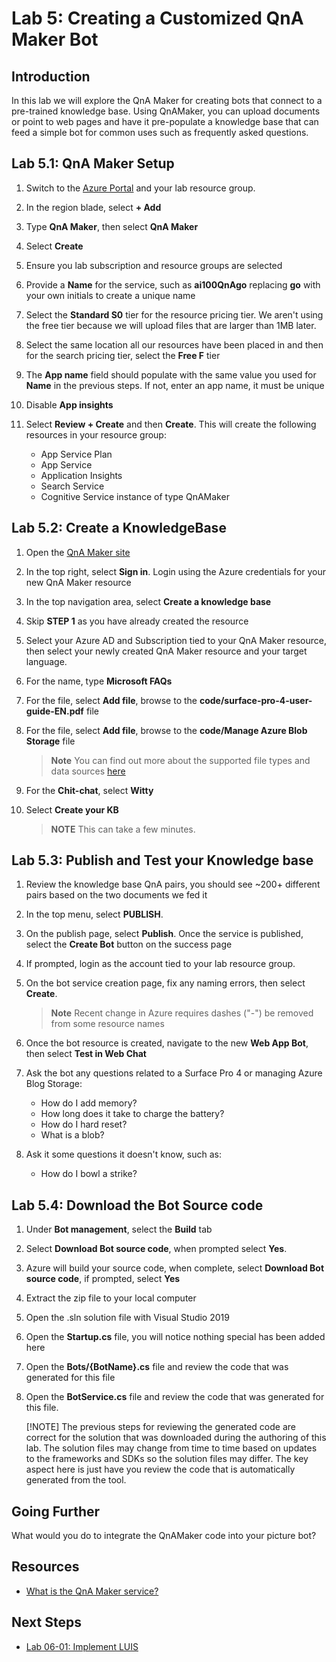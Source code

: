 # Lab 5: Creating a Customized QnA Maker Bot

## Introduction

In this lab we will explore the QnA Maker for creating bots that connect to a pre-trained knowledge base.  Using QnAMaker, you can upload documents or point to web pages and have it pre-populate a knowledge base that can feed a simple bot for common uses such as frequently asked questions.

## Lab 5.1: QnA Maker Setup

1. Switch to the [Azure Portal](https://portal.azure.com) and your lab resource group.

2. In the region blade, select **+ Add**

3. Type **QnA Maker**, then select **QnA Maker**

4. Select **Create**

5. Ensure you lab subscription and resource groups are selected

6. Provide a **Name** for the service, such as **ai100QnAgo** replacing **go** with your own initials to create a unique name

7. Select the **Standard S0** tier for the resource pricing tier.  We aren't using the free tier because we will upload files that are larger than 1MB later.

8. Select the same location all our resources have been placed in and then for the search pricing tier, select the **Free F** tier

9. The **App name** field should populate with the same value you used for **Name** in the previous steps.  If not, enter an app name, it must be unique

10. Disable **App insights**

11. Select **Review + Create** and then **Create**. This will create the following resources in your resource group:

    - App Service Plan
    - App Service
    - Application Insights
    - Search Service
    - Cognitive Service instance of type QnAMaker

## Lab 5.2: Create a KnowledgeBase

1. Open the [QnA Maker site](https://qnamaker.ai)

1. In the top right, select **Sign in**.  Login using the Azure credentials for your new QnA Maker resource

1. In the top navigation area, select **Create a knowledge base**

1. Skip **STEP 1** as you have already created the resource

1. Select your Azure AD and Subscription tied to your QnA Maker resource, then select your newly created QnA Maker resource and your target language.

1. For the name, type **Microsoft FAQs**

1. For the file, select **Add file**, browse to the **code/surface-pro-4-user-guide-EN.pdf** file

1. For the file, select **Add file**, browse to the **code/Manage Azure Blob Storage** file

    > **Note** You can find out more about the supported file types and data sources [here](https://docs.microsoft.com/en-us/azure/cognitive-services/qnamaker/concepts/data-sources-supported)

1. For the **Chit-chat**, select **Witty**

1. Select **Create your KB**

    > **NOTE** This can take a few minutes.

## Lab 5.3: Publish and Test your Knowledge base

1. Review the knowledge base QnA pairs, you should see ~200+ different pairs based on the two documents we fed it

1. In the top menu, select **PUBLISH**.  

1. On the publish page, select **Publish**.  Once the service is published, select the **Create Bot** button on the success page

1. If prompted, login as the account tied to your lab resource group.

1. On the bot service creation page, fix any naming errors, then select **Create**.

    > **Note**  Recent change in Azure requires dashes ("-") be removed from some resource names

1. Once the bot resource is created, navigate to the new **Web App Bot**, then select **Test in Web Chat**

1. Ask the bot any questions related to a Surface Pro 4 or managing Azure Blog Storage:

    - How do I add memory?
    - How long does it take to charge the battery?
    - How do I hard reset?
    - What is a blob?

1. Ask it some questions it doesn't know, such as:

    - How do I bowl a strike?

## Lab 5.4: Download the Bot Source code

1. Under **Bot management**, select the **Build** tab

1. Select **Download Bot source code**, when prompted select **Yes**.  

1. Azure will build your source code, when complete, select **Download Bot source code**, if prompted, select **Yes**

1. Extract the zip file to your local computer

1. Open the .sln solution file with Visual Studio 2019

1. Open the **Startup.cs** file, you will notice nothing special has been added here

1. Open the **Bots/{BotName}.cs** file and review the code that was generated for this file

1. Open the **BotService.cs** file and review the code that was generated for this file.

    [!NOTE] The previous steps for reviewing the generated code are correct for the solution that was downloaded during the authoring of this lab.  The solution files may change from time to time based on updates to the frameworks and SDKs so the solution files may differ.  The key aspect here is just have you review the code that is automatically generated from the tool.

## Going Further

What would you do to integrate the QnAMaker code into your picture bot?

## Resources

- [What is the QnA Maker service?](https://docs.microsoft.com/en-us/azure/cognitive-services/qnamaker/overview/overview)

## Next Steps

- [Lab 06-01: Implement LUIS](../Lab6-Implement_LUIS/01-Introduction.md)
